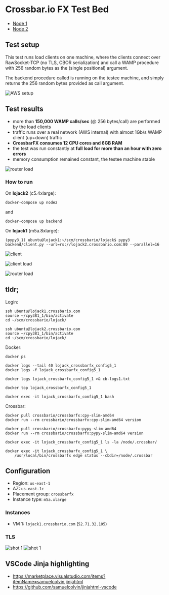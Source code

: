 # Crossbar.io FX Test Bed

* [Node 1](https://lojack1.crossbario.com/info)
* [Node 2](https://lojack2.crossbario.com/info)

## Test setup

This test runs load clients on one machine, where the clients connect
over RawSocket-TCP (no TLS, CBOR serialization) and call a WAMP
procedure with 256 random bytes as the (single positional) argument.

The backend procedure called is running on the testee machine, and
simply returns the 256 random bytes provided as call argument.

![AWS setup](screenshots/aws_setup.png "AWS setup")

## Test results

* more than **150,000 WAMP calls/sec** (@ 256 bytes/call) are performed by the load clients
* traffic runs over a real network (AWS internal) with almost 1Gb/s WAMP client (up+down) traffic
* **CrossbarFX consumes 12 CPU cores and 6GB RAM**
* the test was run constantly at **full load for more than an hour with zero errors**
* memory consumption remained constant, the testee machine stable

![router load](screenshots/parallel16/router_load.png "router load")


### How to run

On **lojack2** (c5.4xlarge):

```
docker-compose up node2
```

and

```
docker-compose up backend
```

On **lojack1** (m5a.8xlarge):

```
(pypy3_1) ubuntu@lojack1:~/scm/crossbario/lojack$ pypy3 backend/client.py --url=rs://lojack2.crossbario.com:80 --parallel=16
```

![client](screenshots/parallel16/client.png "client")


![client load](screenshots/parallel16/client_load.png "client load")


![router load](screenshots/parallel16/router_load.png "router load")



## tldr;

Login:

```console
ssh ubuntu@lojack1.crossbario.com
source ~/cpy381_1/bin/activate
cd ~/scm/crossbario/lojack/
```

```console
ssh ubuntu@lojack2.crossbario.com
source ~/cpy381_1/bin/activate
cd ~/scm/crossbario/lojack/
```

Docker:

```console
docker ps

docker logs --tail 40 lojack_crossbarfx_config5_1
docker logs -f lojack_crossbarfx_config5_1

docker logs lojack_crossbarfx_config5_1 >& cb-logs1.txt

docker top lojack_crossbarfx_config5_1

docker exec -it lojack_crossbarfx_config5_1 bash
```

Crossbar:

```console
docker pull crossbario/crossbarfx:cpy-slim-amd64
docker run --rm crossbario/crossbarfx:cpy-slim-amd64 version

docker pull crossbario/crossbarfx:pypy-slim-amd64
docker run --rm crossbario/crossbarfx:pypy-slim-amd64 version

docker exec -it lojack_crossbarfx_config5_1 ls -la /node/.crossbar/

docker exec -it lojack_crossbarfx_config5_1 \
    /usr/local/bin/crossbarfx edge status --cbdir=/node/.crossbar
```

## Configuration

* Region: `us-east-1`
* AZ: `us-east-1c`
* Placement group: `crossbarfx`
* Instance type: `m5a.xlarge`

### Instances

* VM 1: `lojack1.crossbario.com` (`52.71.32.105`)

### TLS

![shot 1](screenshots/shot1.png "shot 1")
![shot 1](screenshots/shot2.png "shot 2")

## VSCode Jinja highlighting

* https://marketplace.visualstudio.com/items?itemName=samuelcolvin.jinjahtml
* https://github.com/samuelcolvin/jinjahtml-vscode

